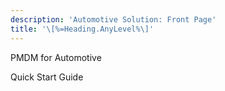 ```yaml
---
description: 'Automotive Solution: Front Page'
title: '\[%=Heading.AnyLevel%\]'
---
```


PMDM for Automotive

Quick Start Guide
